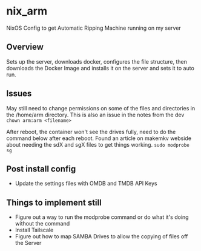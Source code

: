 # nix_arm
NixOS Config to get Automatic Ripping Machine running on my server

## Overview
Sets up the server, downloads docker, configures the file structure, then downloads the Docker Image and installs it on the server and sets it to auto run.

## Issues
May still need to change permissions on some of the files and directories in the /home/arm directory.  This is also an issue in the notes from the dev
`chown arm:arm <filename>`

After reboot, the container won't see the drives fully, need to do the command below after each reboot.  Found an article on makemkv webside about needing the sdX and sgX files to get things working.
`sudo modprobe sg`

## Post install config
- Update the settings files with OMDB and TMDB API Keys

## Things to implement still
- Figure out a way to run the modprobe command or do what it's doing without the command
- Install Tailscale
- Figure out how to map SAMBA Drives to allow the copying of files off the Server